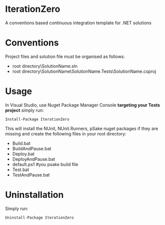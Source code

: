 # IterationZero
A conventions based continuous integration template for .NET solutions

# Conventions

Project files and solution file must be organised as follows:

- root directory\SolutionName.sln
- root directory\SolutionName\SolutionName.Tests\SolutionName.csproj

# Usage

In Visual Studio, use Nuget Package Manager Console **targeting your Tests project** simply run:

```
Install-Package IterationZero
```

This will install the NUnit, NUnit.Runners, pSake nuget packages if they are missing and create the following files in your root directory:

- Build.bat
- BuildAndPause.bat
- Deploy.bat
- DeployAndPause.bat
- default.ps1 #you psake build file
- Test.bat
- TestAndPause.bat

# Uninstallation

Simply run:

```
Uninstall-Package IterationZero
```
